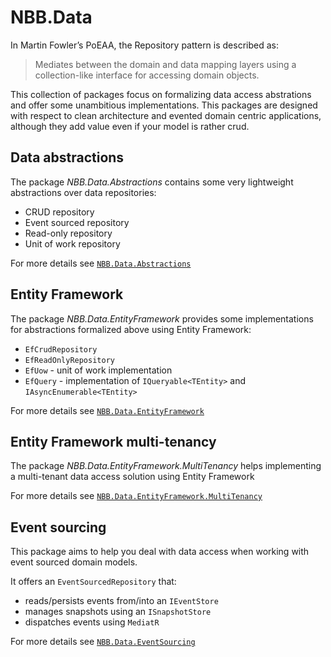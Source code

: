 NBB.Data
===============

In Martin Fowler’s PoEAA, the Repository pattern is described as:
> Mediates between the domain and data mapping layers using a collection-like interface for accessing domain objects.


This collection of packages focus on formalizing data access abstrations and offer some unambitious implementations.
This packages are designed with respect to clean architecture and evented domain centric applications, although they add value even if your model is rather crud.

Data abstractions
----------------
The package *NBB.Data.Abstractions* contains some very lightweight abstractions over data repositories:
* CRUD repository
* Event sourced repository
* Read-only repository
* Unit of work repository

For more details see [`NBB.Data.Abstractions`](.//NBB.Data.Abstractions#readme)

Entity Framework
----------------
The package *NBB.Data.EntityFramework* provides some implementations for abstractions formalized above using Entity Framework:
* `EfCrudRepository`
* `EfReadOnlyRepository`
* `EfUow` - unit of work implementation
* `EfQuery` - implementation of `IQueryable<TEntity>` and `IAsyncEnumerable<TEntity>`

For more details see [`NBB.Data.EntityFramework`](./NBB.Data.EntityFramework#readme)

Entity Framework multi-tenancy
-----------------
The package *NBB.Data.EntityFramework.MultiTenancy* helps implementing a multi-tenant data access solution using Entity Framework

For more details see [`NBB.Data.EntityFramework.MultiTenancy`](./NBB.Data.EntityFramework.MultiTenancy#readme)

Event sourcing
-------------
This package aims to help you deal with data access when working with event sourced domain models.

It offers an `EventSourcedRepository` that:
* reads/persists events from/into an `IEventStore`
* manages snapshots using an `ISnapshotStore`
* dispatches events using `MediatR`

For more details see [`NBB.Data.EventSourcing`](./NBB.Data.EventSourcing#readme)
